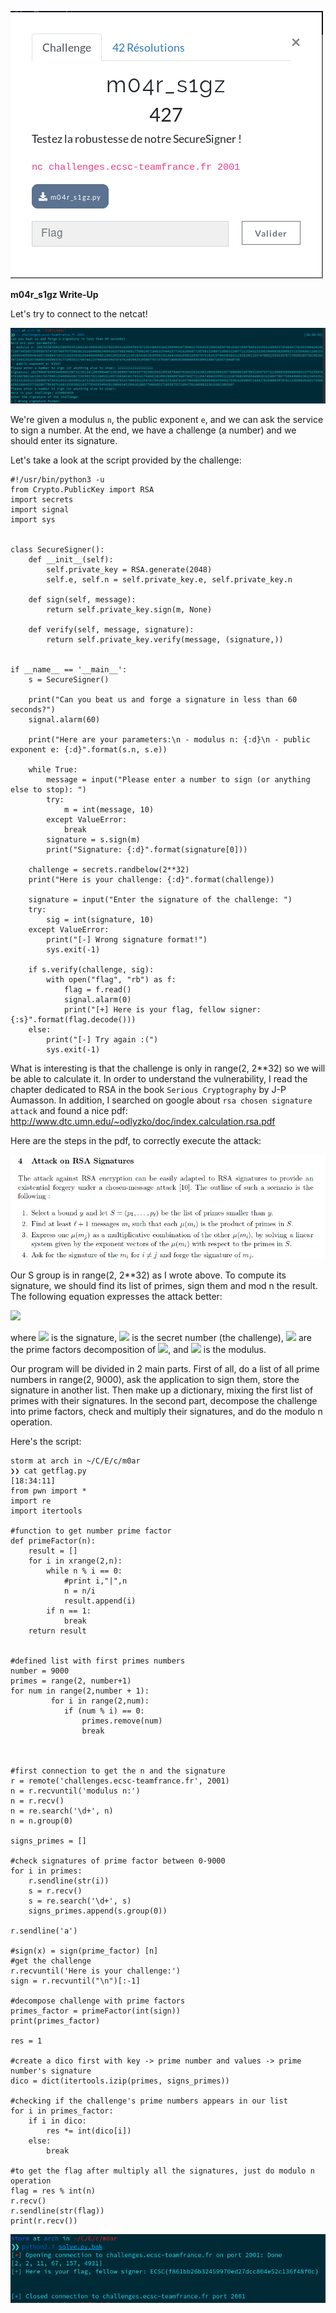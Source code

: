 ![](images/im1.png)

**m04r_s1gz Write-Up**

Let's try to connect to the netcat!

![](images/im2.png)

We're given a modulus ```n```, the public exponent ```e```, and we can ask the service to sign a number. At the end, we have a challenge (a number) and we should enter its signature. 

Let's take a look at the script provided by the challenge:

```
#!/usr/bin/python3 -u
from Crypto.PublicKey import RSA
import secrets
import signal
import sys


class SecureSigner():
    def __init__(self):
        self.private_key = RSA.generate(2048)
        self.e, self.n = self.private_key.e, self.private_key.n

    def sign(self, message):
        return self.private_key.sign(m, None)

    def verify(self, message, signature):
        return self.private_key.verify(message, (signature,))


if __name__ == '__main__':
    s = SecureSigner()

    print("Can you beat us and forge a signature in less than 60 seconds?")
    signal.alarm(60)

    print("Here are your parameters:\n - modulus n: {:d}\n - public exponent e: {:d}".format(s.n, s.e))

    while True:
        message = input("Please enter a number to sign (or anything else to stop): ")
        try:
            m = int(message, 10)
        except ValueError:
            break
        signature = s.sign(m)
        print("Signature: {:d}".format(signature[0]))
    
    challenge = secrets.randbelow(2**32)
    print("Here is your challenge: {:d}".format(challenge))
    
    signature = input("Enter the signature of the challenge: ")
    try:
        sig = int(signature, 10)
    except ValueError:
        print("[-] Wrong signature format!")
        sys.exit(-1)
    
    if s.verify(challenge, sig):
        with open("flag", "rb") as f:
            flag = f.read()
            signal.alarm(0)
            print("[+] Here is your flag, fellow signer: {:s}".format(flag.decode()))
    else:
        print("[-] Try again :(")
        sys.exit(-1)
```

What is interesting is that the challenge is only in range(2, 2**32)  so we will be able to calculate it. In order to understand the vulnerability, I read the chapter dedicated to RSA in the book  ```Serious Cryptography``` by J-P Aumasson. In addition, I searched on google about ```rsa chosen signature attack``` and found a nice pdf: http://www.dtc.umn.edu/~odlyzko/doc/index.calculation.rsa.pdf

Here are the steps in the pdf, to correctly execute the attack:

![](images/im3.png)

Our S group is in range(2, 2**32) as I wrote above. To compute its signature, we should find its list of primes, sign them and mod n the result. The following equation expresses the attack better:

<img src="https://render.githubusercontent.com/render/math?math=sign(m) = \prod_{i=1}^{q} sign(p_i) \ [n]">

where <img src="https://render.githubusercontent.com/render/math?math=sign()">  is the signature, <img src="https://render.githubusercontent.com/render/math?math=m">  is the secret number (the challenge), <img src="https://render.githubusercontent.com/render/math?math=p_i"> are the prime factors decomposition of <img src="https://render.githubusercontent.com/render/math?math=m">, and <img src="https://render.githubusercontent.com/render/math?math=n"> is the modulus. 



Our program will be divided in 2 main parts. First of all, do a list of all prime numbers in range(2, 9000), ask the application to sign them, store the signature in another list. Then make up a dictionary, mixing the first list of primes with their signatures. In the second part, decompose the challenge into prime factors, check and multiply their signatures, and do the modulo n operation. 

Here's the script:

```
storm at arch in ~/C/E/c/m0ar
❯❯ cat getflag.py                                                                                                                                              [18:34:11]
from pwn import *
import re
import itertools

#function to get number prime factor
def primeFactor(n):
    result = []
    for i in xrange(2,n):
        while n % i == 0:
            #print i,"|",n
            n = n/i
            result.append(i)
        if n == 1:
            break
    return result


#defined list with first primes numbers
number = 9000
primes = range(2, number+1)
for num in range(2,number + 1):
         for i in range(2,num):
            if (num % i) == 0:
                primes.remove(num)     
                break



#first connection to get the n and the signature
r = remote('challenges.ecsc-teamfrance.fr', 2001)
n = r.recvuntil('modulus n:')
n = r.recv()
n = re.search('\d+', n)
n = n.group(0)

signs_primes = []

#check signatures of prime factor between 0-9000
for i in primes:
    r.sendline(str(i))
    s = r.recv()
    s = re.search('\d+', s)
    signs_primes.append(s.group(0))
    
r.sendline('a')

#sign(x) = sign(prime_factor) [n]
#get the challenge
r.recvuntil('Here is your challenge:')
sign = r.recvuntil("\n")[:-1]

#decompose challenge with prime factors
primes_factor = primeFactor(int(sign))
print(primes_factor)

res = 1

#create a dico first with key -> prime number and values -> prime number's signature
dico = dict(itertools.izip(primes, signs_primes))

#checking if the challenge's prime numbers appears in our list
for i in primes_factor:
    if i in dico:
        res *= int(dico[i])
    else:
        break

#to get the flag after multiply all the signatures, just do modulo n operation
flag = res % int(n)
r.recv()
r.sendline(str(flag))
print(r.recv())
```

![](images/flag.png)